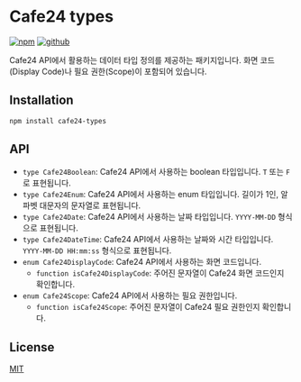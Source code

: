 # Cafe24 types

[![npm](https://img.shields.io/badge/npm-CB3837?style=for-the-badge&logo=npm&logoColor=white)](https://www.npmjs.com/package/cafe24-types)
[![github](https://img.shields.io/badge/GitHub-100000?style=for-the-badge&logo=github&logoColor=white)](https://github.com/01Joseph-Hwang10/cafe24.js/tree/master/packages/cafe24-types)

Cafe24 API에서 활용하는 데이터 타입 정의를 제공하는 패키지입니다. 
화면 코드(Display Code)나 필요 권한(Scope)이 포함되어 있습니다.

## Installation

```bash
npm install cafe24-types
```

## API

- `type Cafe24Boolean`: Cafe24 API에서 사용하는 boolean 타입입니다. `T` 또는 `F`로 표현됩니다.
- `type Cafe24Enum`: Cafe24 API에서 사용하는 enum 타입입니다. 길이가 1인, 알파벳 대문자의 문자열로 표현됩니다.
- `type Cafe24Date`: Cafe24 API에서 사용하는 날짜 타입입니다. `YYYY-MM-DD` 형식으로 표현됩니다.
- `type Cafe24DateTime`: Cafe24 API에서 사용하는 날짜와 시간 타입입니다. `YYYY-MM-DD HH:mm:ss` 형식으로 표현됩니다.
- `enum Cafe24DisplayCode`: Cafe24 API에서 사용하는 화면 코드입니다.
  - `function isCafe24DisplayCode`: 주어진 문자열이 Cafe24 화면 코드인지 확인합니다.
- `enum Cafe24Scope`: Cafe24 API에서 사용하는 필요 권한입니다.
  - `function isCafe24Scope`: 주어진 문자열이 Cafe24 필요 권한인지 확인합니다.


## License

[MIT](./LICENSE)

